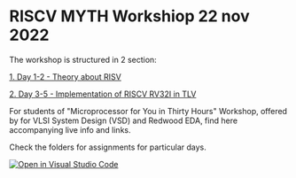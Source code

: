 # RISCV MYTH Workshiop 22 nov 2022

The workshop is structured in 2 section:

[1. Day 1-2 - Theory about RISV](/Day2/README.md)

[2. Day 3-5 - Implementation of RISCV RV32I in TLV](/Day3-5/README.md)

For students of "Microprocessor for You in Thirty Hours" Workshop, offered by for VLSI System Design (VSD) and Redwood EDA, find here accompanying live info and links.

Check the folders for assignments for particular days.

[![Open in Visual Studio Code](https://classroom.github.com/assets/open-in-vscode-c66648af7eb3fe8bc4f294546bfd86ef473780cde1dea487d3c4ff354943c9ae.svg)](https://classroom.github.com/online_ide?assignment_repo_id=9178206&assignment_repo_type=AssignmentRepo)
